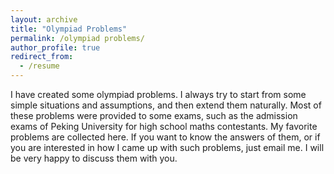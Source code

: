 ```yaml
---
layout: archive
title: "Olympiad Problems"
permalink: /olympiad problems/
author_profile: true
redirect_from:
  - /resume
---
```


I have created some olympiad problems. I always try to start from some simple situations and assumptions, and then extend them naturally.  Most of these problems were provided to some exams, such as the admission exams of Peking University for high school maths contestants. My favorite problems are collected here. If you want to know the answers of them, or if you are interested in how I came up with such problems, just email me. I will be very happy to discuss them with you.

